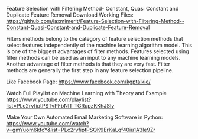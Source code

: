Feature Selection with Filtering Method- Constant, Quasi Constant and Duplicate Feature Removal
Download Working Files: https://github.com/laxmimerit/Feature-Selection-with-Filtering-Method--Constant-Quasi-Constant-and-Duplicate-Feature-Removal

Filters methods belong to the category of feature selection methods that select features independently of the machine learning algorithm model. This is one of the biggest advantages of filter methods. Features selected using filter methods can be used as an input to any machine learning models. Another advantage of filter methods is that they are very fast. Filter methods are generally the first step in any feature selection pipeline.

Like Facebook Page: https://www.facebook.com/kgptalkie/

Watch Full Playlist on Machine Learning with Theory and Example https://www.youtube.com/playlist?list=PLc2rvfiptPSTvPFbNlT_TGRupzKKhJSIv

Make Your Own Automated Email Marketing Software in Python: https://www.youtube.com/watch?v=gmYuom6kfoY&list=PLc2rvfiptPSQK9ErKaLqf40iu1A3le9Zr

